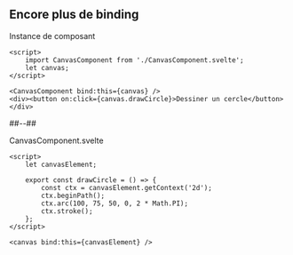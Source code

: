 <!-- .slide: class="with-code-bg-dark two-column" -->

## Encore plus de binding

Instance de composant

```svelte
<script>
	import CanvasComponent from './CanvasComponent.svelte';
	let canvas;
</script>

<CanvasComponent bind:this={canvas} />
<div><button on:click={canvas.drawCircle}>Dessiner un cercle</button></div>
```

##--##

CanvasComponent.svelte

<!-- .element style="margin-top: 200px;" -->

```svelte [4]
<script>
	let canvasElement;

	export const drawCircle = () => {
		const ctx = canvasElement.getContext('2d');
		ctx.beginPath();
		ctx.arc(100, 75, 50, 0, 2 * Math.PI);
		ctx.stroke();
	};
</script>

<canvas bind:this={canvasElement} />
```
